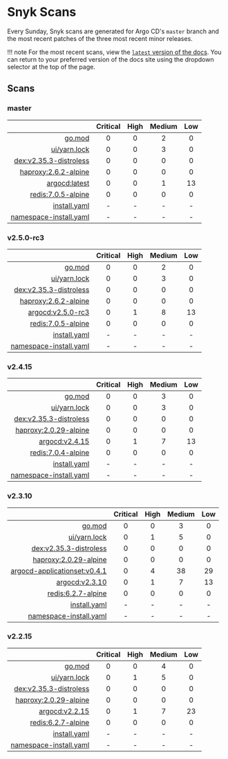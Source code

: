 # Snyk Scans

Every Sunday, Snyk scans are generated for Argo CD's `master` branch and the most recent patches of the three most
recent minor releases.

!!! note
    For the most recent scans, view the [`latest` version of the docs](https://argo-cd.readthedocs.io/en/latest/snyk/).
    You can return to your preferred version of the docs site using the dropdown selector at the top of the page.

## Scans

### master

|    | Critical | High | Medium | Low |
|---:|:--------:|:----:|:------:|:---:|
| [go.mod](master/argocd-test.html) | 0 | 0 | 2 | 0 |
| [ui/yarn.lock](master/argocd-test.html) | 0 | 0 | 3 | 0 |
| [dex:v2.35.3-distroless](master/ghcr.io_dexidp_dex_v2.35.3-distroless.html) | 0 | 0 | 0 | 0 |
| [haproxy:2.6.2-alpine](master/haproxy_2.6.2-alpine.html) | 0 | 0 | 0 | 0 |
| [argocd:latest](master/quay.io_argoproj_argocd_latest.html) | 0 | 0 | 1 | 13 |
| [redis:7.0.5-alpine](master/redis_7.0.5-alpine.html) | 0 | 0 | 0 | 0 |
| [install.yaml](master/argocd-iac-install.html) | - | - | - | - |
| [namespace-install.yaml](master/argocd-iac-namespace-install.html) | - | - | - | - |

### v2.5.0-rc3

|    | Critical | High | Medium | Low |
|---:|:--------:|:----:|:------:|:---:|
| [go.mod](v2.5.0-rc3/argocd-test.html) | 0 | 0 | 2 | 0 |
| [ui/yarn.lock](v2.5.0-rc3/argocd-test.html) | 0 | 0 | 3 | 0 |
| [dex:v2.35.3-distroless](v2.5.0-rc3/ghcr.io_dexidp_dex_v2.35.3-distroless.html) | 0 | 0 | 0 | 0 |
| [haproxy:2.6.2-alpine](v2.5.0-rc3/haproxy_2.6.2-alpine.html) | 0 | 0 | 0 | 0 |
| [argocd:v2.5.0-rc3](v2.5.0-rc3/quay.io_argoproj_argocd_v2.5.0-rc3.html) | 0 | 1 | 8 | 13 |
| [redis:7.0.5-alpine](v2.5.0-rc3/redis_7.0.5-alpine.html) | 0 | 0 | 0 | 0 |
| [install.yaml](v2.5.0-rc3/argocd-iac-install.html) | - | - | - | - |
| [namespace-install.yaml](v2.5.0-rc3/argocd-iac-namespace-install.html) | - | - | - | - |

### v2.4.15

|    | Critical | High | Medium | Low |
|---:|:--------:|:----:|:------:|:---:|
| [go.mod](v2.4.15/argocd-test.html) | 0 | 0 | 3 | 0 |
| [ui/yarn.lock](v2.4.15/argocd-test.html) | 0 | 0 | 3 | 0 |
| [dex:v2.35.3-distroless](v2.4.15/ghcr.io_dexidp_dex_v2.35.3-distroless.html) | 0 | 0 | 0 | 0 |
| [haproxy:2.0.29-alpine](v2.4.15/haproxy_2.0.29-alpine.html) | 0 | 0 | 0 | 0 |
| [argocd:v2.4.15](v2.4.15/quay.io_argoproj_argocd_v2.4.15.html) | 0 | 1 | 7 | 13 |
| [redis:7.0.4-alpine](v2.4.15/redis_7.0.4-alpine.html) | 0 | 0 | 0 | 0 |
| [install.yaml](v2.4.15/argocd-iac-install.html) | - | - | - | - |
| [namespace-install.yaml](v2.4.15/argocd-iac-namespace-install.html) | - | - | - | - |

### v2.3.10

|    | Critical | High | Medium | Low |
|---:|:--------:|:----:|:------:|:---:|
| [go.mod](v2.3.10/argocd-test.html) | 0 | 0 | 3 | 0 |
| [ui/yarn.lock](v2.3.10/argocd-test.html) | 0 | 1 | 5 | 0 |
| [dex:v2.35.3-distroless](v2.3.10/ghcr.io_dexidp_dex_v2.35.3-distroless.html) | 0 | 0 | 0 | 0 |
| [haproxy:2.0.29-alpine](v2.3.10/haproxy_2.0.29-alpine.html) | 0 | 0 | 0 | 0 |
| [argocd-applicationset:v0.4.1](v2.3.10/quay.io_argoproj_argocd-applicationset_v0.4.1.html) | 0 | 4 | 38 | 29 |
| [argocd:v2.3.10](v2.3.10/quay.io_argoproj_argocd_v2.3.10.html) | 0 | 1 | 7 | 13 |
| [redis:6.2.7-alpine](v2.3.10/redis_6.2.7-alpine.html) | 0 | 0 | 0 | 0 |
| [install.yaml](v2.3.10/argocd-iac-install.html) | - | - | - | - |
| [namespace-install.yaml](v2.3.10/argocd-iac-namespace-install.html) | - | - | - | - |

### v2.2.15

|    | Critical | High | Medium | Low |
|---:|:--------:|:----:|:------:|:---:|
| [go.mod](v2.2.15/argocd-test.html) | 0 | 0 | 4 | 0 |
| [ui/yarn.lock](v2.2.15/argocd-test.html) | 0 | 1 | 5 | 0 |
| [dex:v2.35.3-distroless](v2.2.15/ghcr.io_dexidp_dex_v2.35.3-distroless.html) | 0 | 0 | 0 | 0 |
| [haproxy:2.0.29-alpine](v2.2.15/haproxy_2.0.29-alpine.html) | 0 | 0 | 0 | 0 |
| [argocd:v2.2.15](v2.2.15/quay.io_argoproj_argocd_v2.2.15.html) | 0 | 1 | 7 | 23 |
| [redis:6.2.7-alpine](v2.2.15/redis_6.2.7-alpine.html) | 0 | 0 | 0 | 0 |
| [install.yaml](v2.2.15/argocd-iac-install.html) | - | - | - | - |
| [namespace-install.yaml](v2.2.15/argocd-iac-namespace-install.html) | - | - | - | - |
